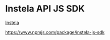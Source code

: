 # Instela API JS SDK

[Instela](https://www.instela.com)

https://www.npmjs.com/package/instela-js-sdk
